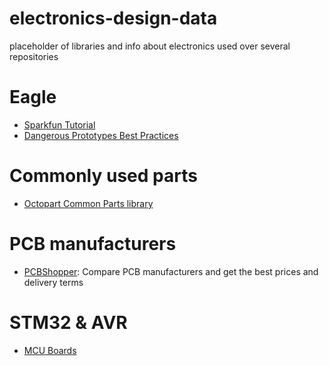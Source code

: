 # electronics-design-data
placeholder of libraries and info about electronics used over several repositories

# Eagle
* [Sparkfun Tutorial](https://www.sparkfun.com/tutorials/115)
* [Dangerous Prototypes Best Practices](http://dangerousprototypes.com/docs/Dangerous_Prototypes_Cadsoft_Eagle_style_guide_and_best_practices)

# Commonly used parts
* [Octopart Common Parts library](https://octopart.com/common-parts-library)

# PCB manufacturers
* [PCBShopper](http://pcbshopper.com/): Compare PCB manufacturers and get the best prices and delivery terms

# STM32 & AVR
* [MCU Boards](../../wiki)

